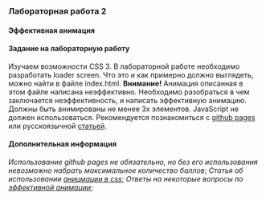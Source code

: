 ### Лабораторная работа 2
#### Эффективная анимация

#### Задание на лабораторную работу
Изучаем возможности CSS 3. В лабораторной работе необходимо разработать loader screen. Что это и как примерно должно выглядеть, можно найти в файле index.html. **Внимание!** Анимация описанная в этом файле написана неэффективно. Необходимо разобраться в чем заключается неэффективность, и написать эффективную анимацию. Должны быть анимированы не менее 3х элементов. JavaScript не должен использоваться. Рекомендуется познакомиться с [github pages](https://pages.github.com/) или русскоязычной [статьей](https://developer.mozilla.org/ru/docs/Learn/Common_questions/Using_Github_pages).

#### Дополнительная информация
*Использование github pages не обязательно, но без его использования невозможно набрать максимальное количество баллов*;
*Статья об использовании [аницмации в css](https://developer.mozilla.org/ru/docs/Web/CSS/CSS_Animations/Ispolzovanie_CSS_animatciy)*;
*Ответы на некоторые вопросы по [эффективной анимации](https://habr.com/ru/post/308006/)*;
